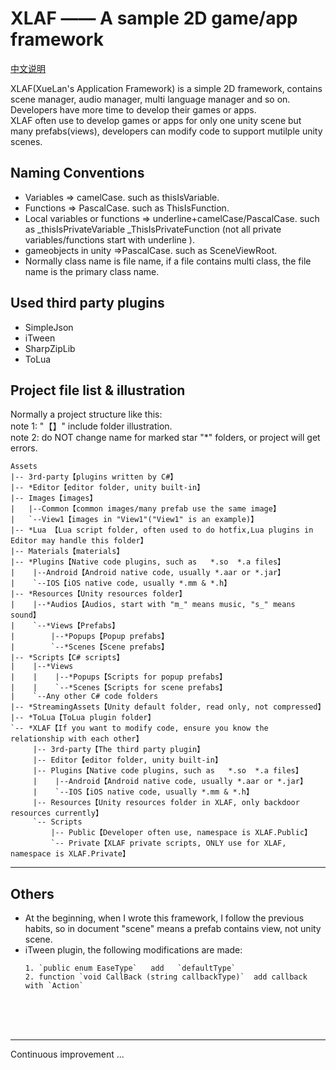 XLAF —— A sample 2D game/app framework
====================================================
 [中文说明](https://github.com/SES-xuelan/XLAF/blob/master/readme_zh.md)

XLAF(XueLan's Application Framework) is a simple 2D framework, contains scene manager, audio manager, multi language manager and so on. Developers have more time to develop their games or apps.<br />
XLAF often use to develop games or apps for only one unity scene but many prefabs(views), developers can modify  code to support mutilple unity scenes.

## Naming Conventions
* Variables => camelCase. such as thisIsVariable.
* Functions => PascalCase. such as  ThisIsFunction.
* Local variables or functions => underline+camelCase/PascalCase. such as  _thisIsPrivateVariable   _ThisIsPrivateFunction
(not all private variables/functions start with underline ).
* gameobjects in unity =>PascalCase. such as SceneViewRoot.
* Normally class name is file name, if a file contains multi class, the file name is the primary class name.

## Used third party plugins
* SimpleJson
* iTween
* SharpZipLib
* ToLua

## Project file list & illustration
Normally a project structure like this:<br />
note 1: "【】" include folder illustration.<br />
note 2: do NOT change name for marked star "\*" folders, or project will get errors.

```
Assets
|-- 3rd-party【plugins written by C#】
|-- *Editor【editor folder, unity built-in】
|-- Images【images】
|   |--Common【common images/many prefab use the same image】
|   `--View1【images in "View1"("View1" is an example)】
|-- *Lua 【Lua script folder, often used to do hotfix,Lua plugins in  Editor may handle this folder】
|-- Materials【materials】
|-- *Plugins【Native code plugins, such as   *.so  *.a files】
|    |--Android【Android native code, usually *.aar or *.jar】
|    `--IOS【iOS native code, usually *.mm & *.h】
|-- *Resources【Unity resources folder】
|    |--*Audios【Audios, start with "m_" means music, "s_" means sound】
|    `--*Views【Prefabs】
|        |--*Popups【Popup prefabs】
|        `--*Scenes【Scene prefabs】
|-- *Scripts【C# scripts】
|    |--*Views
|    |    |--*Popups【Scripts for popup prefabs】
|    |    `--*Scenes【Scripts for scene prefabs】
|    `--Any other C# code folders
|-- *StreamingAssets【Unity default folder, read only, not compressed】
|-- *ToLua【ToLua plugin folder】
`-- *XLAF【If you want to modify code, ensure you know the relationship with each other】
     |-- 3rd-party【The third party plugin】
     |-- Editor【editor folder, unity built-in】
     |-- Plugins【Native code plugins, such as   *.so  *.a files】
     |    |--Android【Android native code, usually *.aar or *.jar】
     |    `--IOS【iOS native code, usually *.mm & *.h】
     |-- Resources【Unity resources folder in XLAF, only backdoor resources currently】
     `-- Scripts
         |-- Public【Developer often use, namespace is XLAF.Public】
         `-- Private【XLAF private scripts, ONLY use for XLAF, namespace is XLAF.Private】
```


-----
## Others
* At the beginning, when I wrote this framework, I follow the previous habits, so in document "scene" means a prefab contains view, not unity scene.
* iTween plugin, the following modifications are made:
    ```
    1. `public enum EaseType`   add   `defaultType`
    2. function `void CallBack (string callbackType)`  add callback with `Action`
    ```


<br /><br /><br />

---
Continuous improvement ...

